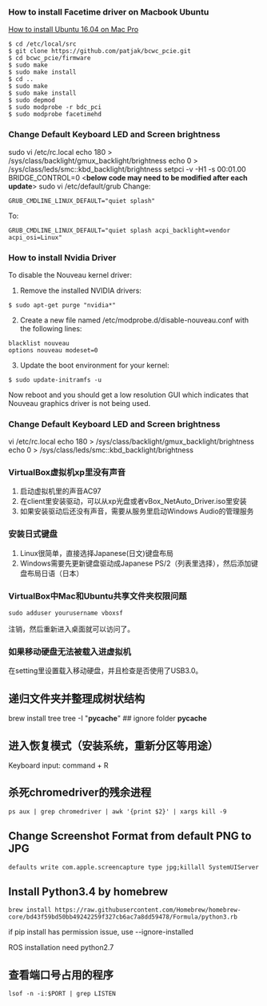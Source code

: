 ### How to install Facetime driver on Macbook Ubuntu
[How to install Ubuntu 16.04 on Mac Pro][ref1]
```
$ cd /etc/local/src
$ git clone https://github.com/patjak/bcwc_pcie.git
$ cd bcwc_pcie/firmware
$ sudo make
$ sudo make install
$ cd ..
$ sudo make
$ sudo make install
$ sudo depmod
$ sudo modprobe -r bdc_pci
$ sudo modprobe facetimehd
```
[ref1]: https://medium.com/@racter/how-to-install-ubuntu-16-04-on-a-retina-macbook-11-2-74e7779c0e47 "How to Install Ubuntu 16.06 on Mac Pro"

### Change Default Keyboard LED and Screen brightness
sudo vi /etc/rc.local
echo 180 > /sys/class/backlight/gmux_backlight/brightness
echo 0 > /sys/class/leds/smc::kbd_backlight/brightness
setpci -v -H1 -s 00:01.00 BRIDGE_CONTROL=0
<**below code may need to be modified after each update**>
sudo vi /etc/default/grub
Change:
```
GRUB_CMDLINE_LINUX_DEFAULT="quiet splash"
```
To:
```
GRUB_CMDLINE_LINUX_DEFAULT="quiet splash acpi_backlight=vendor acpi_osi=Linux"
```

### How to install Nvidia Driver
To disable the Nouveau kernel driver:
1. Remove the installed NVIDIA drivers:
```
$ sudo apt-get purge "nvidia*"
```
2. Create a new file named /etc/modprobe.d/disable-nouveau.conf with the following lines:
```
blacklist nouveau
options nouveau modeset=0
```
3. Update the boot environment for your kernel:
```
$ sudo update-initramfs -u
```
Now reboot and you should get a low resolution GUI which indicates that Nouveau graphics driver is not being used.

### Change Default Keyboard LED and Screen brightness
vi /etc/rc.local
echo 180 > /sys/class/backlight/gmux_backlight/brightness
echo 0 > /sys/class/leds/smc::kbd_backlight/brightness

### VirtualBox虚拟机xp里没有声音
1. 启动虚拟机里的声音AC97
2. 在client里安装驱动，可以从xp光盘或者vBox_NetAuto_Driver.iso里安装
3. 如果安装驱动后还没有声音，需要从服务里启动Windows Audio的管理服务

### 安装日式键盘
1. Linux很简单，直接选择Japanese(日文)键盘布局
2. Windows需要先更新键盘驱动成Japanese PS/2（列表里选择），然后添加键盘布局日语（日本）

### VirtualBox中Mac和Ubuntu共享文件夹权限问题
```
sudo adduser yourusername vboxsf
```
注销，然后重新进入桌面就可以访问了。

### 如果移动硬盘无法被载入进虚拟机
在setting里设置载入移动硬盘，并且检查是否使用了USB3.0。

## 递归文件夹并整理成树状结构
brew install tree
tree -I "__pycache__"   ## ignore folder __pycache__

## 进入恢复模式（安装系统，重新分区等用途）
Keyboard input: command + R

## 杀死chromedriver的残余进程
```
ps aux | grep chromedriver | awk '{print $2}' | xargs kill -9
```

## Change Screenshot Format from default PNG to JPG
```
defaults write com.apple.screencapture type jpg;killall SystemUIServer
```

## Install Python3.4 by homebrew
```
brew install https://raw.githubusercontent.com/Homebrew/homebrew-core/bd43f59bd50bb49242259f327cb6ac7a8dd59478/Formula/python3.rb
```
if pip install has permission issue, use --ignore-installed

ROS installation need python2.7

## 查看端口号占用的程序
```
lsof -n -i:$PORT | grep LISTEN
```
